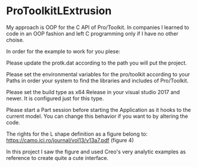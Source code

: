 # ProToolkitLExtrusion

My approach is OOP for the C API of Pro/Toolkit. 
In companies I learned to code in an OOP fashion and left C programming only if I have no other choise.

In order for the example to work for you plese:

Please update the protk.dat according to the path you will put the project.

Please set the environmental variables for the pro/toolkit according to your Paths in order your system to find the libraries and includes of 
Pro/Toolkit.

Please set the build type as x64 Release in your visual studio 2017 and newer. It is configured just for this type.

Please start a Part session before starting the Application as it hooks to the current model. You can change this behavior if you want to by altering the code.

The rights for the L shape definition as a figure belong to:
https://camo.ici.ro/journal/vol13/v13a7.pdf (figure 4)

In this project I saw the figure and used Creo's very analytic examples as reference to create quite a cute interface.
